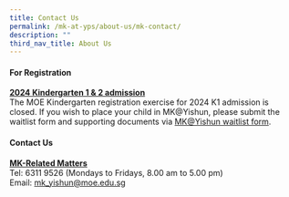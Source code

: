 ```yaml
---
title: Contact Us
permalink: /mk-at-yps/about-us/mk-contact/
description: ""
third_nav_title: About Us
---
```

#### **For Registration**
**<u>2024 Kindergarten 1 &amp; 2 admission</u>**
<br>The MOE Kindergarten registration exercise for 2024 K1 admission is closed. If you wish to place your child in MK@Yishun, please submit the waitlist form and supporting documents via <a href="https://form.gov.sg/61c3c7951c62de001219aa38/" target="_blank">MK@Yishun waitlist form</a>.

#### **Contact Us**
**<u>MK-Related Matters</u>**
<br>Tel: 6311 9526 (Mondays to Fridays, 8.00 am to 5.00 pm)
<br>Email: mk_yishun@moe.edu.sg
